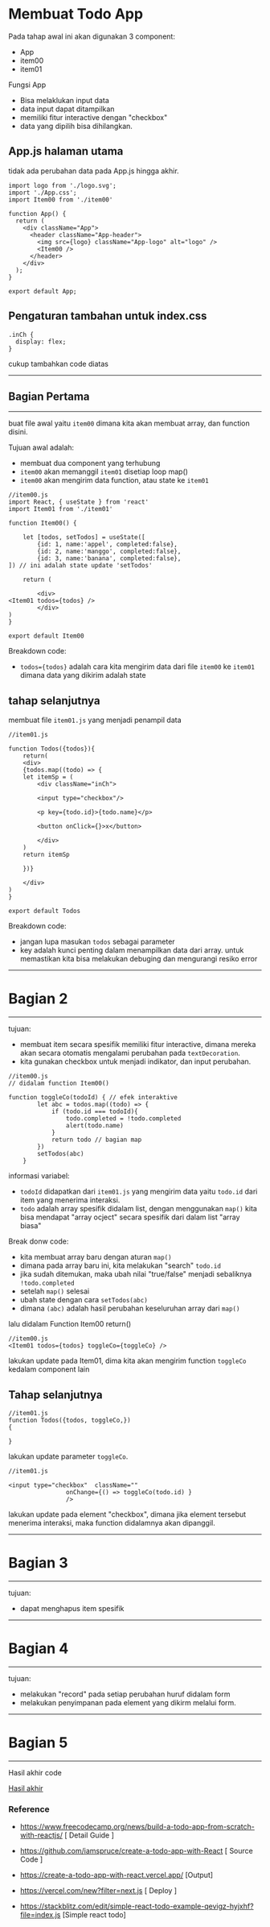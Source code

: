 # Membuat Todo App 

Pada tahap awal ini akan digunakan 3 component: 

- App 
- item00
- item01 


Fungsi App 
- Bisa melaklukan input data 
- data input dapat ditampilkan 
- memiliki fitur interactive dengan "checkbox"
- data yang dipilih bisa dihilangkan.
    

## App.js halaman utama 

tidak ada perubahan data pada App.js hingga akhir. 

```Js
import logo from './logo.svg';
import './App.css';
import Item00 from './item00'

function App() {
  return (
    <div className="App">
      <header className="App-header">
        <img src={logo} className="App-logo" alt="logo" />
        <Item00 />
      </header>
    </div>
  );
}

export default App;

```

## Pengaturan tambahan untuk index.css 

```
.inCh {
  display: flex;
}
```

cukup tambahkan code diatas

***
## Bagian Pertama 
***

buat file awal yaitu `item00` dimana kita akan membuat array, dan function disini. 


Tujuan awal adalah: 
- membuat dua component yang terhubung 
- `item00` akan memanggil `item01` disetiap loop map()
- `item00` akan mengirim data function, atau state ke `item01`

```Js
//item00.js 
import React, { useState } from 'react'
import Item01 from './item01'

function Item00() {

    let [todos, setTodos] = useState([
        {id: 1, name:'appel', completed:false},
        {id: 2, name:'manggo', completed:false},
        {id: 3, name:'banana', completed:false},
]) // ini adalah state update 'setTodos'

    return (
        
        <div>
<Item01 todos={todos} />
        </div>
)
}

export default Item00
```

Breakdown code: 
- `todos={todos}` adalah cara kita mengirim data dari file `item00` ke `item01` dimana data yang dikirim adalah state




## tahap selanjutnya 

membuat file `item01.js` yang menjadi penampil data 

```Js
//item01.js 

function Todos({todos}){
    return(
    <div>
    {todos.map((todo) => {
    let itemSp = (
        <div className="inCh">
        
        <input type="checkbox"/>

        <p key={todo.id}>{todo.name}</p>

        <button onClick={}>x</button>

        </div>
    )
    return itemSp

    })}
    
    </div>
)
}

export default Todos
```

Breakdown code: 
- jangan lupa masukan `todos` sebagai parameter
- key adalah kunci penting dalam menampilkan data dari array. untuk memastikan kita bisa melakukan debuging dan mengurangi resiko error

***
# Bagian 2 
***

tujuan:

- membuat item secara spesifik memiliki fitur interactive, dimana mereka akan secara otomatis mengalami perubahan pada `textDecoration`. 
- kita gunakan checkbox untuk menjadi indikator, dan input perubahan. 


```Js
//item00.js 
// didalam function Item00()

function toggleCo(todoId) { // efek interaktive
        let abc = todos.map((todo) => {
            if (todo.id === todoId){
                todo.completed = !todo.completed
                alert(todo.name)
            }
            return todo // bagian map
        })
        setTodos(abc)
    }
```
informasi variabel:
- `todoId` didapatkan dari `item01.js` yang mengirim data yaitu `todo.id` dari item yang menerima interaksi.
- `todo` adalah array spesifik didalam list, dengan menggunakan `map()` kita bisa mendapat "array ocject" secara spesifik dari dalam list "array biasa"

Break donw code: 
- kita membuat array baru dengan aturan `map()`
- dimana pada array baru ini, kita melakukan "search" `todo.id`
- jika sudah ditemukan, maka ubah nilai "true/false" menjadi sebaliknya `!todo.completed`
- setelah `map()` selesai
- ubah state dengan cara `setTodos(abc)` 
- dimana `(abc)` adalah hasil perubahan keseluruhan array dari `map()`


lalu didalam Function Item00 return() 
```JS
//item00.js
<Item01 todos={todos} toggleCo={toggleCo} />
```

lakukan update pada Item01, dima kita akan mengirim function `toggleCo` kedalam component lain

## Tahap selanjutnya 

```Js
//item01.js
function Todos({todos, toggleCo,})
{

}
```

lakukan update parameter `toggleCo`. 

```Js
//item01.js

<input type="checkbox"  className=""
                onChange={() => toggleCo(todo.id) }
                />
```

lakukan update pada element "checkbox", dimana jika element tersebut menerima interaksi, maka function didalamnya akan dipanggil. 

***
# Bagian 3
***

tujuan: 
- dapat menghapus item spesifik





***
# Bagian 4
***

tujuan:
- melakukan "record" pada setiap perubahan huruf didalam form 
- melakukan penyimpanan pada element yang dikirm melalui form.


***
# Bagian 5
***

Hasil akhir code 

[Hasil akhir](../../code/jsPro/todo)


### Reference 
- https://www.freecodecamp.org/news/build-a-todo-app-from-scratch-with-reactjs/ [ Detail Guide ]
- https://github.com/iamspruce/create-a-todo-app-with-React [ Source Code ]
- https://create-a-todo-app-with-react.vercel.app/ [Output]
- https://vercel.com/new?filter=next.js [ Deploy ]

- https://stackblitz.com/edit/simple-react-todo-example-qevigz-hyjxhf?file=index.js [Simple react todo]
